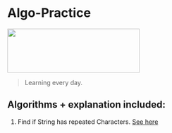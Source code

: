 # Algo-Practice
<img src="https://www.appfutura.com/uploads/blog/2016/06/swift-logo.png" width="300" height="100">

> Learning every day.

## Algorithms + explanation included: 
1. Find if String has repeated Characters. [See here](https://github.com/SerxhioGugo/Algo-Practice/blob/master/UniqueCharsInString.playground/Contents.swift)

